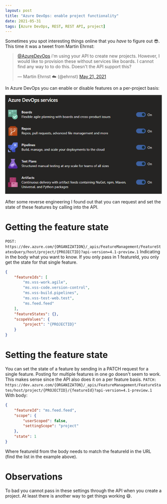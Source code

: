```yaml
---
layout: post
title: "Azure DevOps: enable project functionality"
date: 2021-05-31
tags: [Azure DevOps, REST, REST API, project]
---
```


Sometimes you spot interesting things online that you *have* to figure out 😎.
This time it was a tweet from Martin Ehrnst:

<blockquote class="twitter-tweet"><p lang="en" dir="ltr"><a href="https://twitter.com/AzureDevOps?ref_src=twsrc%5Etfw">@AzureDevOps</a> i&#39;m using your API to create new projects. However, I would like to provision these without services like boards. I cannot find any way to to do this. Doesn't the API support this?</p>&mdash; Martin Ehrnst ☁️ (@ehrnst) <a href="https://twitter.com/ehrnst/status/1395638309515313154?ref_src=twsrc%5Etfw">May 21, 2021</a></blockquote> <script async src="https://platform.twitter.com/widgets.js" charset="utf-8"></script>

In Azure DevOps you can enable or disable features on a per-project basis:

![Screenshot of Azure DevOps Settings Overview page on the project level](/images/2021/20210531/20210531_SettingsOverview.png)

After some reverse engineering I found out that you can request and set the state of these features by calling into the API.

# Getting the feature state
`POST: https://dev.azure.com/{ORGANIZATION}/_apis/FeatureManagement/FeatureStatesQuery/host/project/{PROJECTID}?api-version=4.1-preview.1`
Indicating in the body what you want to know. If you only pass in 1 featureId, you only get the state for that single feature.
``` json
{
    "featureIds": [
        "ms.vss-work.agile",
        "ms.vss-code.version-control",
        "ms.vss-build.pipelines",
        "ms.vss-test-web.test",
        "ms.feed.feed"
    ],
    "featureStates": {},
    "scopeValues": {
        "project": "{PROJECTID}"
    }
}
```

# Setting the feature state
You can set the state of a feature by sending in a PATCH request for a single feature. Posting for multiple features in one go doesn't seem to work. This makes sense since the API also does it on a per feature basis.
`PATCH: https://dev.azure.com/{ORGANIZATON}/_apis/FeatureManagement/FeatureStates/host/project/{PROJECTID}/{featureId}?api-version=4.1-preview.1`
With body:
``` json
{
    "featureId": "ms.feed.feed",
    "scope": {
        "userScoped": false,
        "settingScope": "project"
    },
    "state": 1
}
```
Where featureId from the body needs to match the featureId in the URL (find the list in the example above).

# Observations
To bad you cannot pass in these settings through the API when you create a project. At least there is another way to get things working 😄.
